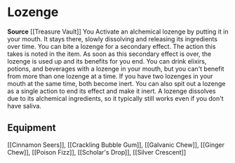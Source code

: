 ﻿---
id: '484'
name: Lozenge
rarity: Common
source: '[[DATABASE/source/Treasure Vault|Treasure Vault]]'
trait:
- Lozenge
type: Trait

---
# Lozenge

**Source** [[Treasure Vault]] 
You Activate an alchemical lozenge by putting it in your mouth. It stays there, slowly dissolving and releasing its ingredients over time. You can bite a lozenge for a secondary effect. The action this takes is noted in the item. As soon as this secondary effect is over, the lozenge is used up and its benefits for you end. You can drink elixirs, potions, and beverages with a lozenge in your mouth, but you can't benefit from more than one lozenge at a time. If you have two lozenges in your mouth at the same time, both become inert. You can also spit out a lozenge as a single action to end its effect and make it inert. A lozenge dissolves due to its alchemical ingredients, so it typically still works even if you don't have saliva.

## Equipment

[[Cinnamon Seers]], [[Crackling Bubble Gum]], [[Galvanic Chew]], [[Ginger Chew]], [[Poison Fizz]], [[Scholar's Drop]], [[Silver Crescent]]